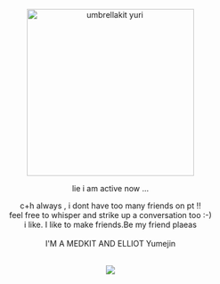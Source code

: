 <p align="center">
    <img width="300" src="https://file.garden/ZlS7CzBYblwbIgQe/umbrellakit.png" alt="umbrellakit yuri">
    <p align="center">lie i am active now ...
        <p align="center">c+h always , i dont have too many friends on pt !!<br>feel free to whisper and strike up a conversation too :-)<br> i like. I like to make friends.Be my friend plaeas<br><br>I'M A MEDKIT AND ELLIOT Yumejin
<br><br>
<p align=center> <img src=https://komarev.com/ghpvc/?username=villicrow&color=8F5689&style=flat-square&label=❄>
